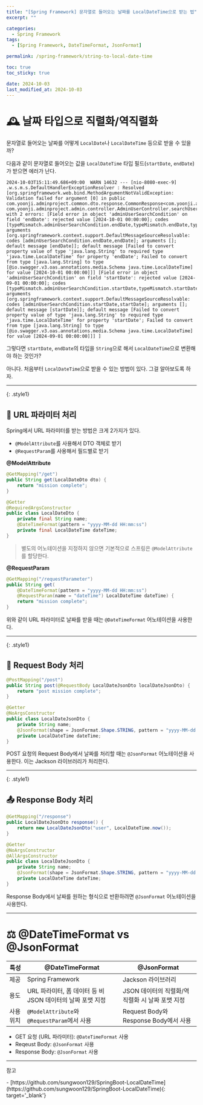 ```yaml
---
title: "[Spring Framework] 문자열로 들어오는 날짜를 LocalDateTime으로 받는 법"
excerpt: ""

categories:
  - Spring Framework
tags:
  - [Spring Framework, DateTimeFormat, JsonFormat]

permalink: /spring-framework/string-to-local-date-time

toc: true
toc_sticky: true

date: 2024-10-03
last_modified_at: 2024-10-03
---
```


# 🕰️ 날짜 타입으로 직렬화/역직렬화 

문자열로 들어오는 날짜를 어떻게 `LocalDate`나 `LocalDateTime` 등으로 받을 수 있을까?

다음과 같이 문자열로 들어오는 값을 `LocalDateTime` 타입 필드(`startDate`, `endDate`)가 받으면 에러가 난다.
```
2024-10-03T15:11:49.686+09:00  WARN 14632 --- [nio-8080-exec-9] .w.s.m.s.DefaultHandlerExceptionResolver : Resolved [org.springframework.web.bind.MethodArgumentNotValidException: Validation failed for argument [0] in public com.yoonji.adminproject.common.dto.response.CommonResponse<com.yoonji.adminproject.admin.dto.response.AdminUserListResponse> com.yoonji.adminproject.admin.controller.AdminUserController.searchUsersWithCursor(com.yoonji.adminproject.admin.dto.request.AdminUserSearchCondition) with 2 errors: [Field error in object 'adminUserSearchCondition' on field 'endDate': rejected value [2024-10-01 00:00:00]; codes [typeMismatch.adminUserSearchCondition.endDate,typeMismatch.endDate,typeMismatch.java.time.LocalDateTime,typeMismatch]; arguments [org.springframework.context.support.DefaultMessageSourceResolvable: codes [adminUserSearchCondition.endDate,endDate]; arguments []; default message [endDate]]; default message [Failed to convert property value of type 'java.lang.String' to required type 'java.time.LocalDateTime' for property 'endDate'; Failed to convert from type [java.lang.String] to type [@io.swagger.v3.oas.annotations.media.Schema java.time.LocalDateTime] for value [2024-10-01 00:00:00]]] [Field error in object 'adminUserSearchCondition' on field 'startDate': rejected value [2024-09-01 00:00:00]; codes [typeMismatch.adminUserSearchCondition.startDate,typeMismatch.startDate,typeMismatch.java.time.LocalDateTime,typeMismatch]; arguments [org.springframework.context.support.DefaultMessageSourceResolvable: codes [adminUserSearchCondition.startDate,startDate]; arguments []; default message [startDate]]; default message [Failed to convert property value of type 'java.lang.String' to required type 'java.time.LocalDateTime' for property 'startDate'; Failed to convert from type [java.lang.String] to type [@io.swagger.v3.oas.annotations.media.Schema java.time.LocalDateTime] for value [2024-09-01 00:00:00]]] ]
```

그렇다면 `startDate`, `endDate`의 타입을 `String`으로 해서 `LocalDateTime`으로 변환해야 하는 것인가?

아니다. 처음부터 `LocalDateTime`으로 받을 수 있는 방법이 있다. 그걸 알아보도록 하자.

---
{: .style1}

## 🔗 URL 파라미터 처리

Spring에서 URL 파라미터를 받는 방법은 크게 2가지가 있다.
- `@ModelAttribute`를 사용해서 DTO 객체로 받기
- `@RequestParam`를 사용해서 필드별로 받기

<b>@ModelAttribute</b>  

```java
@GetMapping("/get")
public String get(LocalDateDto dto) {
    return "mission complete";
}

@Getter
@RequiredArgsConstructor
public class LocalDateDto {
    private final String name;
    @DateTimeFormat(pattern = "yyyy-MM-dd HH:mm:ss")
    private final LocalDateTime dateTime;
}
```

> 별도의 어노테이션을 지정하지 않으면 기본적으로 스프링은 `@ModelAttribute`를 할당한다. 

<b>@RequestParam</b> 

```java
@GetMapping("/requestParameter")
public String get(
    @DateTimeFormat(pattern = "yyyy-MM-dd HH:mm:ss")
    @RequestParam(name = "dateTime") LocalDateTime dateTime) {
    return "mission complete";
}
```

위와 같이 URL 파라미터로 날짜를 받을 때는 `@DateTimeFormat` 어노테이션을 사용한다. 

---
{: .style1}

## 📩 Request Body 처리

```java
@PostMapping("/post")
public String post(@RequestBody LocalDateJsonDto localDateJsonDto) {
    return "post mission complete";
}

@Getter
@NoArgsConstructor
public class LocalDateJsonDto {
    private String name;
    @JsonFormat(shape = JsonFormat.Shape.STRING, pattern = "yyyy-MM-dd HH:mm:ss", timezone = "Asia/Seoul")
    private LocalDateTime dateTime;
}
```

POST 요청의 Request Body에서 날짜를 처리할 때는 `@JsonFormat` 어노테이션을 사용한다. 이는 Jackson 라이브러리가 처리한다.

---
{: .style1}

## 📤 Response Body 처리

```java
@GetMapping("/response")
public LocalDateJsonDto response() {
    return new LocalDateJsonDto("user", LocalDateTime.now());
}

@Getter
@NoArgsConstructor
@AllArgsConstructor
public class LocalDateJsonDto {
    private String name;
    @JsonFormat(shape = JsonFormat.Shape.STRING, pattern = "yyyy-MM-dd HH:mm:ss", timezone = "Asia/Seoul")
    private LocalDateTime dateTime;
}
```

Response Body에서 날짜를 원하는 형식으로 반환하려면 `@JsonFormat` 어노테이션을 사용한다.

---

# ⚖️ @DateTimeFormat vs @JsonFormat

| 특성 | @DateTimeFormat | @JsonFormat |
|-------|------------------|---------------|
| 제공 | Spring Framework | Jackson 라이브러리 |
| 용도 | URL 파라미터, 폼 데이터 등 비 JSON 데이터의 날짜 포맷 지정 | JSON 데이터의 직렬화/역직렬화 시 날짜 포맷 지정 |
| 사용 위치 | `@ModelAttribute`와 `@RequestParam`에서 사용 | Request Body와 Response Body에서 사용 |

- GET 요청 (URL 파라미터): `@DateTimeFormat` 사용
- Reqeust Body: `@JsonFormat` 사용
- Response Body: `@JsonFormat` 사용

---

<p class='ref'>참고</p>
- [https://github.com/sungwoon129/SpringBoot-LocalDateTime](https://github.com/sungwoon129/SpringBoot-LocalDateTime){: target='_blank'}

